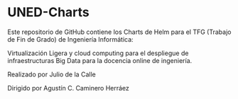 # UNED-Charts
<p>Este repositorio de GitHub contiene los Charts de Helm para el TFG (Trabajo de Fin de Grado) de Ingeniería Informática:</p>
<div span=10>Virtualización Ligera y cloud computing para el despliegue de infraestructuras Big Data para la docencia online de ingeniería.</div>

<p>Realizado por Julio de la Calle</p>
<p>Dirigido por Agustín C. Caminero Herráez</p>
